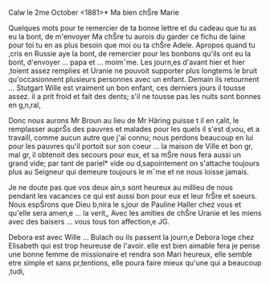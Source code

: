  Calw le 2me October <1881>*
Ma bien chŠre Marie

Quelques mots pour te remercier de ta bonne lettre et du cadeau que tu as eu la bont‚ de m'envoyer Ma chŠre tu aurois du garder ce fichu de laine pour toi tu en as plus besoin que moi ou ta chŠre Adele. Apropos quand tu ‚cris en Russie aye la bont‚ de remercier pour les bonbons qu'ils ont eu la bont‚ d'envoyer … papa et … moimˆme. Les journ‚es d'avant hier et hier ‚toient assez remplies et Uranie ne pouvoit supporter plus longtems le bruit qu'occasionnent plusieurs personnes avec un enfant. Demain ils retournent … Stutgart Wille est vraiment un bon enfant, ces derniers jours il tousse assez. il a prit froid et fait des dents; s'il ne tousse pas les nuits sont bonnes en g‚n‚ral,

Donc nous aurons Mr Broun au lieu de Mr Häring puisse t il en r‚alit‚ le remplasser auprŠs des pauvres et malades pour les quels il s'est d‚vou‚ et a travaill‚ comme aucun autre que j'ai connu; nous perdons beaucoup en lui pour les pauvres qu'il portoit sur son coeur … la maison de Ville et bon gr‚ mal gr‚ il obtenoit des secours pour eux, et sa mŠre nous fera aussi un grand vide; par tant de pariel* vide ou d‚sapointement on s'attache toujours plus au Seigneur qui demeure toujours le mˆme et ne nous loisse jamais.

Je ne doute pas que vos deux ain‚s sont heureux au millieu de nous pendant les vacances ce qui est aussi bon pour eux et leur frŠre et soeurs. Nous espŠrons que Dieu b‚nira le s‚jour de Pauline Haller chez vous et qu'elle sera amen‚e … la verit‚, Avec les amities de chŠre Uranie et les miens avec des baisers … vous tous
 ton affection‚e JG.

Debora est avec Wille … Bulach ou ils passent la journ‚e Debora loge chez Elisabeth qui est trop heureuse de l'avoir. elle est bien aimable fera je pense une bonne femme de missionaire et rendra son Mari heureux, elle semble etre simple et sans pr‚tentions, elle poura faire mieux qu'une qui a beaucoup ‚tudi‚
